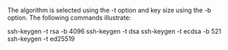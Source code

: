 The algorithm is selected using the -t option and key size using the -b option. The following commands illustrate:

ssh-keygen -t rsa -b 4096
ssh-keygen -t dsa
ssh-keygen -t ecdsa -b 521
ssh-keygen -t ed25519